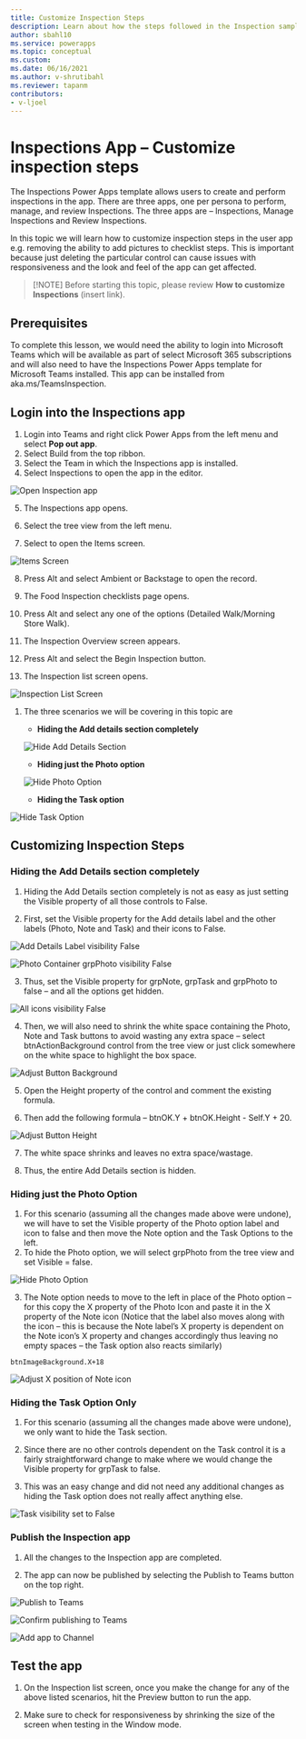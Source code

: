 ```yaml
---
title: Customize Inspection Steps
description: Learn about how the steps followed in the Inspection sample apps can be customized
author: sbahl10
ms.service: powerapps
ms.topic: conceptual
ms.custom: 
ms.date: 06/16/2021
ms.author: v-shrutibahl
ms.reviewer: tapanm
contributors:
- v-ljoel
---
```


# Inspections App – Customize inspection steps

The Inspections Power Apps template allows users to create and perform inspections in the app. There are three apps, one per persona to perform,
manage, and review Inspections. The three apps are – Inspections, Manage Inspections and Review Inspections.

In this topic we will learn how to customize inspection steps in the user app e.g. removing the ability to add pictures to checklist steps. This is important
because just deleting the particular control can cause issues with responsiveness and the look and feel of the app can get affected.

>[!NOTE] Before starting this topic, please review **How to customize Inspections** (insert link).

## Prerequisites

To complete this lesson, we would need the ability to login into Microsoft Teams which will be available as part of select Microsoft 365 subscriptions and will also need to have the Inspections Power Apps template for Microsoft Teams installed. This app can be installed from aka.ms/TeamsInspection.

## Login into the Inspections app

1.  Login into Teams and right click Power Apps from the left menu and select **Pop out app**.
2.  Select Build from the top ribbon.
3.  Select the Team in which the Inspections app is installed.
4.  Select Inspections to open the app in the editor.

![Open Inspection app](media/customize-inspection-steps/open-inspection-app.png "Open Inspection app")

5. The Inspections app opens.

6. Select the tree view from the left menu.

7. Select to open the Items screen.

![Items Screen](media/customize-inspection-steps/items-screen.png "Items Screen")

8. Press Alt and select Ambient or Backstage to open the record.

9. The Food Inspection checklists page opens.

10. Press Alt and select any one of the options (Detailed Walk/Morning Store Walk).

11. The Inspection Overview screen appears.

12. Press Alt and select the Begin Inspection button.

13. The Inspection list screen opens.

![Inspection List Screen](media/customize-inspection-steps/inspection-list-screen.png "Inspection List Screen")

1. The three scenarios we will be covering in this topic are

   - **Hiding the Add details section completely**

   ![Hide Add Details Section](media/customize-inspection-steps/hide-add-details-section.png "Hide Add Details Section")

   - **Hiding just the Photo option**

   ![Hide Photo Option](media/customize-inspection-steps/hide-photo-option.png "Hide Photo Option")

   - **Hiding the Task option**

![Hide Task Option](media/customize-inspection-steps/hide-task-option.png)

## Customizing Inspection Steps

### Hiding the Add Details section completely

1.  Hiding the Add Details section completely is not as easy as just setting the Visible property of all those controls to False.
    
2.  First, set the Visible property for the Add details label and the other labels (Photo, Note and Task) and their icons to False.

![Add Details Label visibility False](media/customize-inspection-steps/lbladddetails-visible-false.png "Add Details Label")

![Photo Container grpPhoto visibility False](media/customize-inspection-steps/photo-visible-false.png "Photo Container grpPhoto visibility False")

3. Thus, set the Visible property for grpNote, grpTask and grpPhoto to false – and all the options get hidden.

![All icons visibility False](media/customize-inspection-steps/all-icons-visible-false.png "All icons visibility False")

4. Then, we will also need to shrink the white space containing the Photo, Note and Task buttons to avoid wasting any extra space – select btnActionBackground control from the tree view or just click somewhere on the white space to highlight the box space.

![Adjust Button Background](media/customize-inspection-steps/adjust-button-background.png "Adjust Button Background")

5. Open the Height property of the control and comment the existing formula.

6. Then add the following formula – btnOK.Y + btnOK.Height - Self.Y + 20.

![Adjust Button Height](media/customize-inspection-steps/adjust-button-height.png "Adjust Button Height")

7. The white space shrinks and leaves no extra space/wastage.

8. Thus, the entire Add Details section is hidden.

### Hiding just the Photo Option

1.  For this scenario (assuming all the changes made above were undone), we will have to set the Visible property of the Photo option label and icon to false and then move the Note option and the Task Options to the left. 
2.  To hide the Photo option, we will select grpPhoto from the tree view and set Visible = false.

![Hide Photo Option](media/customize-inspection-steps/set-grpphoto-visible-false.png "Hide Photo Option")

3. The Note option needs to move to the left in place of the Photo option – for this copy the X property of the Photo Icon and paste it in the X property of the Note icon (Notice that the label also moves along with the icon – this is because the Note label’s X property is dependent on the Note icon’s X
   property and changes accordingly thus leaving no empty spaces – the Task option also reacts similarly) 

```
btnImageBackground.X+18
```

![Adjust X position of Note icon](media/customize-inspection-steps/adjust-note-icon-x.png "Adjust X position of Note icon")

### Hiding the Task Option Only

1.  For this scenario (assuming all the changes made above were undone), we only want to hide the Task section.
    
2.  Since there are no other controls dependent on the Task control it is a fairly straightforward change to make where we would change the Visible
    property for grpTask to false.
    
3.  This was an easy change and did not need any additional changes as hiding the Task option does not really affect anything else.

![Task visibility set to False](media/customize-inspection-steps/set-grptask-visible-false.png "Task visibility set to False")

### Publish the Inspection app

1.  All the changes to the Inspection app are completed.

2.  The app can now be published by selecting the Publish to Teams button on the top right.

![Publish to Teams](media/customize-inspection-steps/publish-to-teams.png "Publish to Teams")

![Confirm publishing to Teams](media/customize-inspection-steps/confirm-publishing-to-teams.png "Confirm publishing to Teams")

![Add app to Channel](media/customize-inspection-steps/add-to-channel.png "Add app to Channel")

## Test the app

1.  On the Inspection list screen, once you make the change for any of the above listed scenarios, hit the Preview button to run the app.
    
2.  Make sure to check for responsiveness by shrinking the size of the screen when testing in the Window mode.
